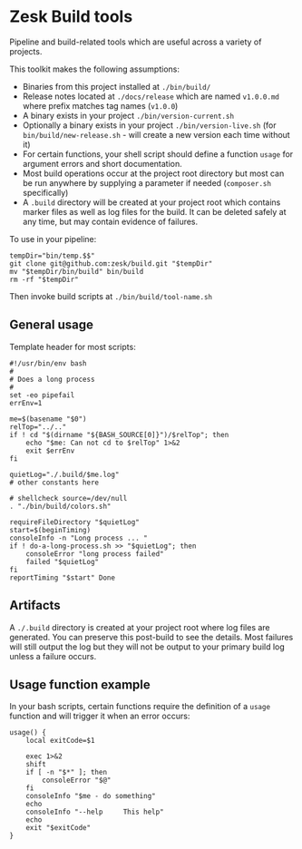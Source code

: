 # Zesk Build tools

Pipeline and build-related tools which are useful across a variety of projects.

This toolkit makes the following assumptions:

- Binaries from this project installed at `./bin/build/`
- Release notes located at `./docs/release` which are named `v1.0.0.md` where prefix matches tag names (`v1.0.0`)
- A binary exists in your project `./bin/version-current.sh`
- Optionally a binary exists in your project `./bin/version-live.sh` (for `bin/build/new-release.sh` - will create a new version each time without it)
- For certain functions, your shell script should define a function `usage` for argument errors and short documentation.
- Most build operations occur at the project root directory but most can be run anywhere by supplying a parameter if needed (`composer.sh` specifically)
- A `.build` directory will be created at your project root which contains marker files as well as log files for the build. It can be deleted safely at any time, but may contain evidence of failures.

To use in your pipeline:

    tempDir="bin/temp.$$"
    git clone git@github.com:zesk/build.git "$tempDir"
    mv "$tempDir/bin/build" bin/build
    rm -rf "$tempDir"

Then invoke build scripts at `./bin/build/tool-name.sh`

## General usage

Template header for most scripts:

    #!/usr/bin/env bash
    #
    # Does a long process
    #
    set -eo pipefail
    errEnv=1

    me=$(basename "$0")
    relTop="../.."
    if ! cd "$(dirname "${BASH_SOURCE[0]}")/$relTop"; then
        echo "$me: Can not cd to $relTop" 1>&2
        exit $errEnv
    fi

    quietLog="./.build/$me.log"
    # other constants here

    # shellcheck source=/dev/null
    . "./bin/build/colors.sh"

    requireFileDirectory "$quietLog"
    start=$(beginTiming)
    consoleInfo -n "Long process ... "
    if ! do-a-long-process.sh >> "$quietLog"; then
        consoleError "long process failed"
        failed "$quietLog"
    fi
    reportTiming "$start" Done


## Artifacts

A `./.build` directory is created at your project root where log files are generated. You can preserve this post-build to see the details. Most failures will still output the log but they will not be output to your primary build log unless a failure occurs.

## Usage function example

In your bash scripts, certain functions require the definition of a `usage` function and will trigger it when an
error occurs:

    usage() {
        local exitCode=$1

        exec 1>&2
        shift
        if [ -n "$*" ]; then
            consoleError "$@"
        fi
        consoleInfo "$me - do something"
        echo
        consoleInfo "--help     This help"
        echo
        exit "$exitCode"
    }


